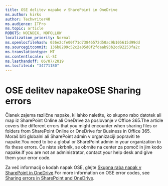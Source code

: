 ```yaml
---
title: OSE delitev napake v SharePoint in OneDrive
ms.author: kirks
author: Techwriter40
ms.audience: ITPro
ms.topic: article
ROBOTS: NOINDEX, NOFOLLOW
localization_priority: Normal
ms.openlocfilehash: 036e2cfe00f71d73846572d50ac9b105615d99dd
ms.sourcegitcommit: 136b8209c52c2a05d0f2fdaab93b2cd92253fa2c
ms.translationtype: MT
ms.contentlocale: sl-SI
ms.lasthandoff: 06/07/2019
ms.locfileid: "34771180"
---
```

# <a name="ose-sharing-errors"></a><span data-ttu-id="5b0ea-102">OSE delitev napake</span><span class="sxs-lookup"><span data-stu-id="5b0ea-102">OSE Sharing errors</span></span>

<span data-ttu-id="5b0ea-103">Članek zajema različne napake, ki lahko naletite, ko skupno rabo datotek ali map iz SharePoint Online ali OneDrive za poslovanje v Office 365.</span><span class="sxs-lookup"><span data-stu-id="5b0ea-103">The article covers the different errors that you might encounter when sharing files or folders from SharePoint Online or OneDrive for Business in Office 365.</span></span> <span data-ttu-id="5b0ea-104">Moraš biti globalni ali SharePoint admin v organizaciji popraviti te napake.</span><span class="sxs-lookup"><span data-stu-id="5b0ea-104">You need to be a global or SharePoint admin in your organization to fix these errors.</span></span> <span data-ttu-id="5b0ea-105">Če niste skrbnik, se obrnite na center za pomoč in jim kodo napake.</span><span class="sxs-lookup"><span data-stu-id="5b0ea-105">If you are not an administrator, contact your help desk and give them your error code.</span></span>

<span data-ttu-id="5b0ea-106">Za več informacij o kodah napak OSE, glejte [Skupna raba napak v SharePoint in OneDrive](https://docs.microsoft.com/sharepoint/sharepoint-onedrive-error-message).</span><span class="sxs-lookup"><span data-stu-id="5b0ea-106">For more information on OSE error codes, see [Sharing errors in SharePoint and OneDrive](https://docs.microsoft.com/sharepoint/sharepoint-onedrive-error-message).</span></span>
